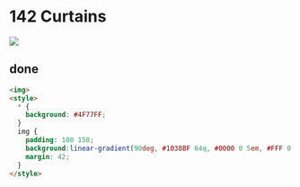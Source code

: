 # 142 Curtains

![](https://raw.githubusercontent.com/sari3l/css_battle/main/media/16791980701450/16791980763229.png)

## done

```html
<img>
<style>
  * {
    background: #4F77FF;
  }
  img {
    padding: 100 150;
    background:linear-gradient(90deg, #1038BF 64q, #0000 0 5em, #FFF 0 106q, #0000 0) 0/40%;
    margin: 42;
  }
</style>
```